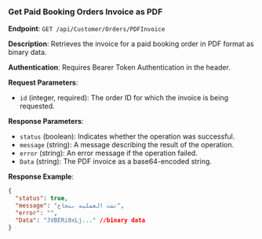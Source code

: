 ### Get Paid Booking Orders Invoice as PDF

**Endpoint**: `GET /api/Customer/Orders/PDFInvoice`

**Description**: Retrieves the invoice for a paid booking order in PDF format as binary data.

**Authentication**: Requires Bearer Token Authentication in the header.

**Request Parameters**:
- `id` (integer, required): The order ID for which the invoice is being requested.

**Response Parameters**:
- `status` (boolean): Indicates whether the operation was successful.
- `message` (string): A message describing the result of the operation.
- `error` (string): An error message if the operation failed.
- `Data` (string): The PDF invoice as a base64-encoded string.

**Response Example**:
```json
{
  "status": true,
  "message": "تمت العمليه بنجاح",
  "error": "",
  "Data": "JVBERi0xLj..." //binary data
}
```
